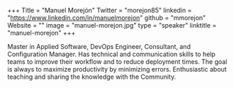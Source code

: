 +++
Title = "Manuel Morejón"
Twitter = "morejon85"
linkedin = "https://www.linkedin.com/in/manuelmorejon"
github = "mmorejon"
Website = ""
image = "manuel-morejon.jpg"
type = "speaker"
linktitle = "manuel-morejon"
+++

Master in Applied Software, DevOps Engineer, Consultant, and Configuration Manager. 
Has technical and communication skills to help teams to improve their workflow and to 
reduce deployment times. The goal is always to maximize productivity by minimizing errors. 
Enthusiastic about teaching and sharing the knowledge with the Community.
